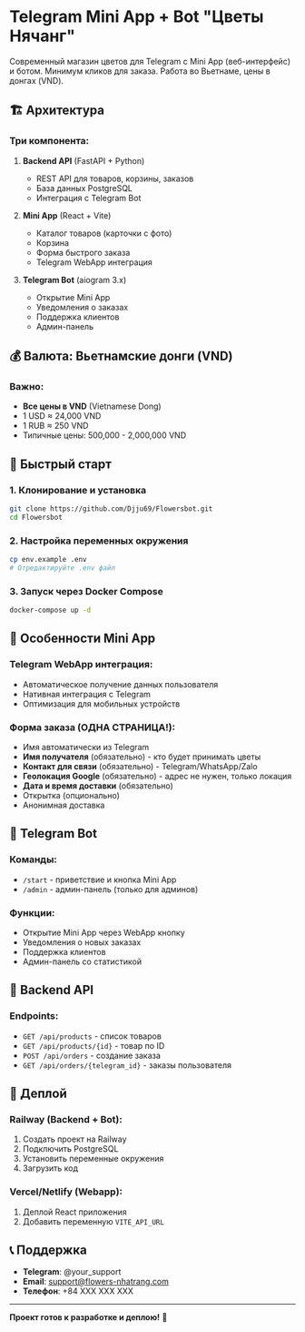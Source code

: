 # Telegram Mini App + Bot "Цветы Нячанг"

Современный магазин цветов для Telegram с Mini App (веб-интерфейс) и ботом. Минимум кликов для заказа. Работа во Вьетнаме, цены в донгах (VND).

## 🏗️ Архитектура

### Три компонента:

1. **Backend API** (FastAPI + Python)
   - REST API для товаров, корзины, заказов
   - База данных PostgreSQL
   - Интеграция с Telegram Bot

2. **Mini App** (React + Vite)
   - Каталог товаров (карточки с фото)
   - Корзина
   - Форма быстрого заказа
   - Telegram WebApp интеграция

3. **Telegram Bot** (aiogram 3.x)
   - Открытие Mini App
   - Уведомления о заказах
   - Поддержка клиентов
   - Админ-панель

## 💰 Валюта: Вьетнамские донги (VND)

### Важно:
- **Все цены в VND** (Vietnamese Dong)
- 1 USD ≈ 24,000 VND
- 1 RUB ≈ 250 VND
- Типичные цены: 500,000 - 2,000,000 VND

## 🚀 Быстрый старт

### 1. Клонирование и установка
```bash
git clone https://github.com/Djju69/Flowersbot.git
cd Flowersbot
```

### 2. Настройка переменных окружения
```bash
cp env.example .env
# Отредактируйте .env файл
```

### 3. Запуск через Docker Compose
```bash
docker-compose up -d
```

## 📱 Особенности Mini App

### Telegram WebApp интеграция:
- Автоматическое получение данных пользователя
- Нативная интеграция с Telegram
- Оптимизация для мобильных устройств

### Форма заказа (ОДНА СТРАНИЦА!):
- Имя автоматически из Telegram
- **Имя получателя** (обязательно) - кто будет принимать цветы
- **Контакт для связи** (обязательно) - Telegram/WhatsApp/Zalo
- **Геолокация Google** (обязательно) - адрес не нужен, только локация
- **Дата и время доставки** (обязательно)
- Открытка (опционально)
- Анонимная доставка

## 🤖 Telegram Bot

### Команды:
- `/start` - приветствие и кнопка Mini App
- `/admin` - админ-панель (только для админов)

### Функции:
- Открытие Mini App через WebApp кнопку
- Уведомления о новых заказах
- Поддержка клиентов
- Админ-панель со статистикой

## 🔌 Backend API

### Endpoints:
- `GET /api/products` - список товаров
- `GET /api/products/{id}` - товар по ID
- `POST /api/orders` - создание заказа
- `GET /api/orders/{telegram_id}` - заказы пользователя

## 🚀 Деплой

### Railway (Backend + Bot):
1. Создать проект на Railway
2. Подключить PostgreSQL
3. Установить переменные окружения
4. Загрузить код

### Vercel/Netlify (Webapp):
1. Деплой React приложения
2. Добавить переменную `VITE_API_URL`

## 📞 Поддержка

- **Telegram**: @your_support
- **Email**: support@flowers-nhatrang.com
- **Телефон**: +84 XXX XXX XXX

---

**Проект готов к разработке и деплою!** 🚀
